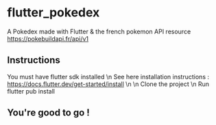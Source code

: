 # flutter_pokedex

A Pokedex made with Flutter & the french pokemon API resource https://pokebuildapi.fr/api/v1

## Instructions
You must have flutter sdk installed \n
See here installation instructions : https://docs.flutter.dev/get-started/install \n
\n
Clone the project \n
Run flutter pub install

## You're good to go !
